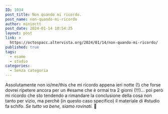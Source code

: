 ```yaml
---
ID: 1034
post_title: Non quando mi ricordo.
post_name: non-quando-mi-ricordo
author: minioctt
post_date: 2024-01-14 10:54:25
layout: post
link: >
  https://octospacc.altervista.org/2024/01/14/non-quando-mi-ricordo/
published: true
tags:
  - esame
  - studio
categories:
  - Senza categoria
---
```

<!-- wp:paragraph -->
<p>Assolutamente non io/me/this che mi ricordo appena ieri notte (!) che forse dovrei ripetere ancora per un #esame che è ormai tra 2 giorni (!!!)... poi però mi ricordo che sto tendendo a rimandare la conclusione della cosa non tanto per vizio, ma perché (in questo caso specifico) il materiale di #studio fa schifo. <em>Se tutto va bene, siamo rovinati.</em> 🤗</p>
<!-- /wp:paragraph -->